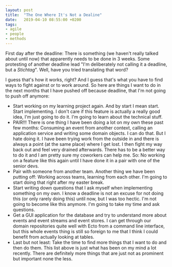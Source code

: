 ```yaml
---
layout: post
title:  "The One Where It's Not a Dealine"
date:   2019-04-10 08:55:00 +0200
tags: 
- agile
- people
- methods
---
```


First day after the deadline: There is something (we haven't really talked about until now) that apparently needs to be done in 3 weeks. Some protesting of another deadline lead "I'm deliberately not calling it a deadline, but a *Stichtag*". Well, have you tried translating that word?

I guess that's how it works, right? And I guess that's what you have to find ways to fight against or to work around. So here are things I want to do in the next months that I have pushed off because deadline, that I'm not going to push off anymore:
- Start working on my learning project again. And by start I mean start. Start implementing. I don't care if this feature is actually a really good idea, I'm just going to do it. I'm going to learn about the technical stuff.
- PAIR!!! There is one thing I have been doing a lot on my own these past few months: Consuming an event from another context, calling an application service and writing some domain objects. I can do that. But I hate doing it. I have been trying work from the outside in and there is always a point (at the same place) where I get lost. I then fight my way back out and feel very drained afterwards. There has to be a better way to do it and I am pretty sure my coworkers can help me. So: No working on a feature like this again until I have done it in a pair with one of the senior devs.
- Pair with someone from another team. Another thing we have been putting off: Working across teams, learning from each other. I'm going to start doing that right after my easter break.
- Start writing down questions that I ask myself when implementing something on my own. I know a deadline is not an excuse for not doing this (or only rarely doing this) until now, but I was too hectic. I'm not going to become like this anymore. I'm going to take my time and ask questions.
- Get a GUI application for the database and try to understand more about events and event streams and event stores. I can get through our domain repositories quite well with Ecto from a command line interface, but this whole events thing is still so foreign to me that I think I could benefit from actually looking at tables.
- Last but not least: Take the time to find more things that I want to do and then do them. This list above is just what has been on my mind a lot recently. There are definitely more things that are just not as prominent but important none the less.
